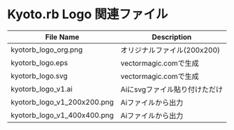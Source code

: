 Kyoto.rb Logo 関連ファイル
======

|File Name|Description|
|---|---|
|kyotorb_logo_org.png | オリジナルファイル(200x200)|
|kyotorb_logo.eps|vectormagic.comで生成|
|kyotorb_logo.svg|vectormagic.comで生成|
|kyotorb_logo_v1.ai|Aiにsvgファイル貼り付けただけ|
|kyotorb_logo_v1_200x200.png|Aiファイルから出力|
|kyotorb_logo_v1_400x400.png|Aiファイルから出力|
